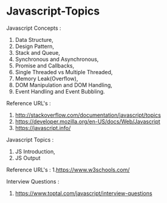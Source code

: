 # Javascript-Topics

Javascript Concepts :
1. Data Structure,
2. Design Pattern,
3. Stack and Queue,
4. Synchronous and Asynchronous,
5. Promise and Callbacks,
6. Single Threaded vs Multiple Threaded,
7. Memory Leak(Overflow),
8. DOM Manipulation and DOM Handling,
9. Event Handling and Event Bubbling.

Reference URL's : 
1. http://stackoverflow.com/documentation/javascript/topics
2. https://developer.mozilla.org/en-US/docs/Web/Javascript
3. https://javascript.info/


Javascript Topics :
1. JS Introduction,
2. JS Output

Reference URL's :
1.https://www.w3schools.com/

Interview Questions : 
1. https://www.toptal.com/javascript/interview-questions

